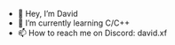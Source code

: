- 👋 Hey, I’m David
- 🌱 I’m currently learning C/C++
- 📫 How to reach me on Discord: david.xf

<!---
David-xF/David-xF is a ✨ special ✨ repository because its `README.md` (this file) appears on your GitHub profile.
You can click the Preview link to take a look at your changes.
--->
